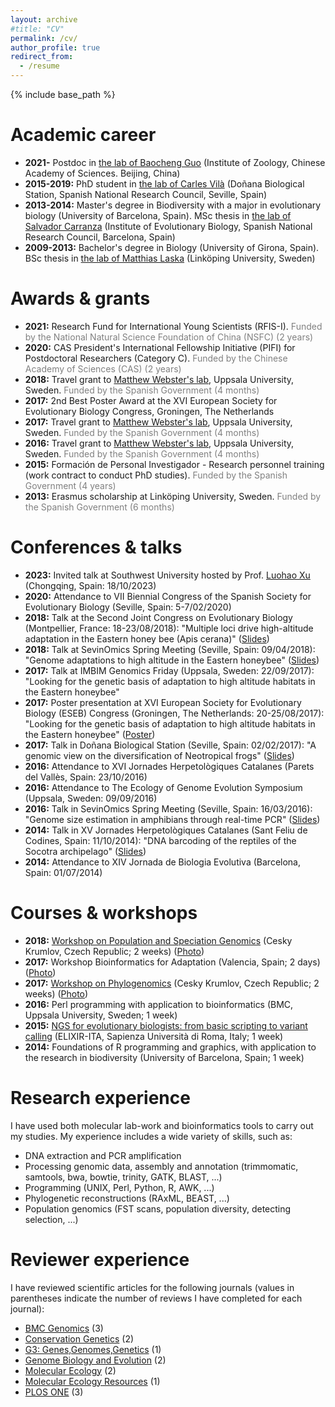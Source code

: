 ```yaml
---
layout: archive
#title: "CV"
permalink: /cv/
author_profile: true
redirect_from:
  - /resume
---
```


{% include base_path %}

Academic career
======
* **2021-** Postdoc in <a href="https://guolaboratory.com/" target="_blank">the lab of Baocheng Guo</a> (Institute of Zoology, Chinese Academy of Sciences. Beijing, China)
* **2015-2019:** PhD student in <a href="https://www.consevol.org/" target="_blank">the lab of Carles Vilà</a> (Doñana Biological Station, Spanish National Research Council, Seville, Spain)
* **2013-2014:** Master's degree in Biodiversity with a major in evolutionary biology (University of Barcelona, Spain). MSc thesis in <a href="https://www.ibe.upf-csic.es/carranza" target="_blank">the lab of Salvador Carranza</a> (Institute of Evolutionary Biology, Spanish National Research Council, Barcelona, Spain)
* **2009-2013:** Bachelor's degree in Biology (University of Girona, Spain). BSc thesis in <a href="https://liu.se/en/employee/matla69" target="_blank">the lab of Matthias Laska</a> (Linköping University, Sweden)

Awards & grants
======
* **2021:** Research Fund for International Young Scientists (RFIS-I). <span style="color: gray;">Funded by the National Natural Science Foundation of China (NSFC) (2 years)</span>
* **2020:** CAS President's International Fellowship Initiative (PIFI) for Postdoctoral Researchers (Category C). <span style="color: gray;">Funded by the Chinese Academy of Sciences (CAS) (2 years)</span>
* **2018:** Travel grant to <a href="https://www.katalog.uu.se/profile/?id=N1-581" target="_blank">Matthew Webster's lab</a>, Uppsala University, Sweden. <span style="color: gray;">Funded by the Spanish Government (4 months)</span>
* **2017:** 2nd Best Poster Award at the XVI European Society for Evolutionary Biology Congress, Groningen, The Netherlands 
* **2017:** Travel grant to <a href="https://www.katalog.uu.se/profile/?id=N1-581" target="_blank">Matthew Webster's lab</a>, Uppsala University, Sweden. <span style="color: gray;">Funded by the Spanish Government (4 months)</span>
* **2016:** Travel grant to <a href="https://www.katalog.uu.se/profile/?id=N1-581" target="_blank">Matthew Webster's lab</a>, Uppsala University, Sweden. <span style="color: gray;">Funded by the Spanish Government (4 months)</span>
* **2015:** Formación de Personal Investigador - Research personnel training (work contract to conduct PhD studies). <span style="color: gray;">Funded by the Spanish Government (4 years)</span>
* **2013:** Erasmus scholarship at Linköping University, Sweden. <span style="color: gray;">Funded by the Spanish Government (6 months)</span>

Conferences & talks
======
* **2023:** Invited talk at Southwest University hosted by Prof. <a href="https://scholar.google.com/citations?user=hWtMbu4AAAAJ&hl=en" target="_blank">Luohao Xu</a> (Chongqing, Spain: 18/10/2023)
* **2020:** Attendance to VII Biennial Congress of the Spanish Society for Evolutionary Biology (Seville, Spain: 5-7/02/2020)
* **2018:** Talk at the Second Joint Congress on Evolutionary Biology (Montpellier, France: 18-23/08/2018): "Multiple loci drive high-altitude adaptation in the Eastern honey bee (Apis cerana)" (<a href="https://programme.europa-organisation.com/slides/programme_jointCongressEvolBiology-2018/webconf/764_22082018_0950_einstein_Santiago_Montero-Mendieta_578/index.html" target="_blank">Slides</a>)
* **2018:** Talk at SevinOmics Spring Meeting (Seville, Spain: 09/04/2018): "Genome adaptations to high altitude in the Eastern honeybee" (<a href="/files/2018_slides_sevinomics.pdf" target="_blank">Slides</a>)
* **2017:** Talk at IMBIM Genomics Friday (Uppsala, Sweden: 22/09/2017): "Looking for the genetic basis of adaptation to high altitude habitats in the Eastern honeybee"
* **2017:** Poster presentation at XVI European Society for Evolutionary Biology (ESEB) Congress (Groningen, The Netherlands: 20-25/08/2017): "Looking for the genetic basis of adaptation to high altitude habitats in the Eastern honeybee" (<a href="/images/poster_groningen_2017.png" target="_blank">Poster</a>)
* **2017:** Talk in Doñana Biological Station (Seville, Spain: 02/02/2017): "A genomic view on the diversification of Neotropical frogs" (<a href="/files/2017_slides_ebd.pdf" target="_blank">Slides</a>)
* **2016:** Attendance to XVI Jornades Herpetològiques Catalanes (Parets del Vallès, Spain: 23/10/2016)
* **2016:** Attendance to The Ecology of Genome Evolution Symposium (Uppsala, Sweden: 09/09/2016)
* **2016:** Talk in SevinOmics Spring Meeting (Seville, Spain: 16/03/2016): "Genome size estimation in amphibians through real-time PCR" (<a href="/files/2016_slides_sevinomics.pdf" target="_blank">Slides</a>)
* **2014:** Talk in XV Jornades Herpetològiques Catalanes (Sant Feliu de Codines, Spain: 11/10/2014): "DNA barcoding of the reptiles of the Socotra archipelago" (<a href="/files/2014_slides_barcoding.pdf" target="_blank">Slides</a>)
* **2014:** Attendance to XIV Jornada de Biologia Evolutiva (Barcelona, Spain: 01/07/2014)

Courses & workshops
======
* **2018:** <a href="http://evomics.org/workshops/workshop-on-population-and-speciation-genomics/2018-workshop-on-population-and-speciation-genomics-cesky-krumlov/" target="_blank">Workshop on Population and Speciation Genomics</a> (Cesky Krumlov, Czech Republic; 2 weeks) (<a href="https://raw.githubusercontent.com/santiagomonteromendieta/santiagomonteromendieta.github.io/master/images/workshops/photo_evomics_2018.jpg" target="_blank">Photo</a>)
* **2017:** Workshop Bioinformatics for Adaptation (Valencia, Spain; 2 days) (<a href="https://raw.githubusercontent.com/santiagomonteromendieta/santiagomonteromendieta.github.io/master/images/workshops/photo_adaptnet_2017.jpeg" target="_blank">Photo</a>)
* **2017:** <a href="http://evomics.org/2017-workshop-on-phylogenomics-cesky-krumlov/" target="_blank">Workshop on Phylogenomics</a> (Cesky Krumlov, Czech Republic; 2 weeks) (<a href="https://raw.githubusercontent.com/santiagomonteromendieta/santiagomonteromendieta.github.io/master/images/workshops/photo_evomics_2017.jpeg" target="_blank">Photo</a>)
* **2016:** Perl programming with application to bioinformatics (BMC, Uppsala University, Sweden; 1 week)
* **2015:** <a href="https://github.com/ELIXIR-IIB-training/VarCall2015" target="_blank">NGS for evolutionary biologists: from basic scripting to variant calling</a> (ELIXIR-ITA, Sapienza Università di Roma, Italy; 1 week)
* **2014:** Foundations of R programming and graphics, with application to the research in biodiversity (University of Barcelona, Spain; 1 week)

Research experience
======
I have used both molecular lab-work and bioinformatics tools to carry out my studies. My experience includes a wide variety of skills, such as: 
* DNA extraction and PCR amplification
* Processing genomic data, assembly and annotation (trimmomatic, samtools, bwa, bowtie, trinity, GATK, BLAST, ...)
* Programming (UNIX, Perl, Python, R, AWK, ...)
* Phylogenetic reconstructions (RAxML, BEAST, ...)
* Population genomics (FST scans, population diversity, detecting selection, ...)

Reviewer experience
======
I have reviewed scientific articles for the following journals (values in parentheses indicate the number of reviews I have completed for each journal):
* <a href="https://bmcgenomics.biomedcentral.com" target="_blank">BMC Genomics</a> (3)
* <a href="https://www.springer.com/journal/10592" target="_blank">Conservation Genetics</a> (2)
* <a href="https://academic.oup.com/g3journal" target="_blank">G3: Genes,Genomes,Genetics</a> (1)
* <a href="https://academic.oup.com/gbe" target="_blank">Genome Biology and Evolution</a> (2)
* <a href="https://onlinelibrary.wiley.com/journal/1365294x" target="_blank">Molecular Ecology</a> (2)
* <a href="https://onlinelibrary.wiley.com/journal/17550998" target="_blank">Molecular Ecology Resources</a> (1)
* <a href="https://journals.plos.org/plosone/" target="_blank">PLOS ONE</a> (3)
